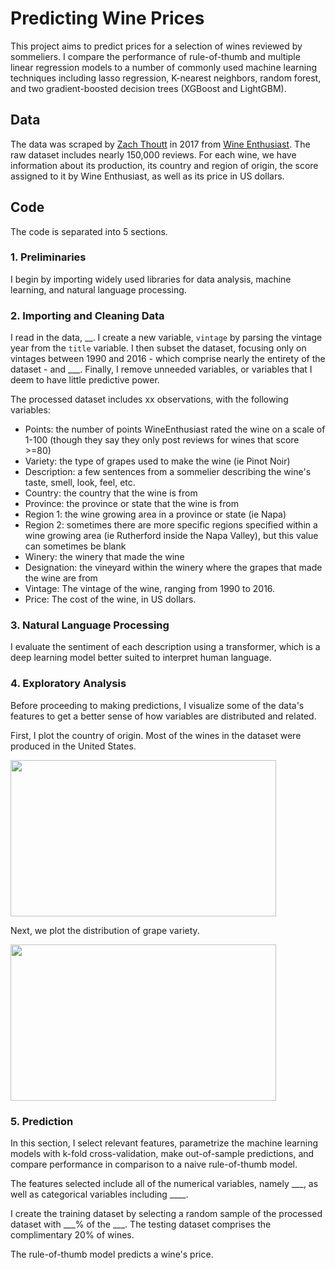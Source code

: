 # Predicting Wine Prices
This project aims to predict prices for a selection of wines reviewed by sommeliers. I compare the performance of rule-of-thumb and multiple linear regression models to a number of commonly used machine learning techniques including lasso regression, K-nearest neighbors, random forest, and two gradient-boosted decision trees (XGBoost and LightGBM).

## Data
The data was scraped by [Zach Thoutt](https://github.com/zackthoutt/wine-deep-learning) in 2017 from [Wine Enthusiast](https://www.wineenthusiast.com/?s=&search_type=shop). The raw dataset includes nearly 150,000 reviews. For each wine, we have information about its production, its country and region of origin, the score assigned to it by Wine Enthusiast, as well as its price in US dollars.

## Code
The code is separated into 5 sections.

### 1. Preliminaries
I begin by importing widely used libraries for data analysis, machine learning, and natural language processing. 

### 2. Importing and Cleaning Data
I read in the data, __. I create a new variable, `vintage` by parsing the vintage year from the `title` variable. I then subset the dataset, focusing only on vintages between 1990 and 2016 - which comprise nearly the entirety of the dataset - and ___. Finally, I remove unneeded variables, or variables that I deem to have little predictive power.

The processed dataset includes xx observations, with the following variables:

- Points: the number of points WineEnthusiast rated the wine on a scale of 1-100 (though they say they only post reviews for wines that score >=80)
- Variety: the type of grapes used to make the wine (ie Pinot Noir)
- Description: a few sentences from a sommelier describing the wine's taste, smell, look, feel, etc.
- Country: the country that the wine is from
- Province: the province or state that the wine is from
- Region 1: the wine growing area in a province or state (ie Napa)
- Region 2: sometimes there are more specific regions specified within a wine growing area (ie Rutherford inside the Napa Valley), but this value can sometimes be blank
- Winery: the winery that made the wine
- Designation: the vineyard within the winery where the grapes that made the wine are from
- Vintage: The vintage of the wine, ranging from 1990 to 2016.
- Price: The cost of the wine, in US dollars.

### 3. Natural Language Processing
I evaluate the sentiment of each description using a transformer, which is a deep learning model better suited to interpret human language.

### 4. Exploratory Analysis
Before proceeding to making predictions, I visualize some of the data's features to get a better sense of how variables are distributed and related.

First, I plot the country of origin. Most of the wines in the dataset were produced in the United States.

<img src="https://github.com/robertialenti/Wine/raw/main/figures/country_distribution.png" width="425" height="250">

Next, we plot the distribution of grape variety.

<img src="https://github.com/robertialenti/Wine/raw/main/figures/variety_distribution.png" width="425" height="250">

### 5. Prediction
In this section, I select relevant features, parametrize the machine learning models with k-fold cross-validation, make out-of-sample predictions, and compare performance in comparison to a naive rule-of-thumb model.

The features selected include all of the numerical variables, namely ___, as well as categorical variables including ____.

I create the training dataset by selecting a random sample of the processed dataset with ___% of the ___. The testing dataset comprises the complimentary 20% of wines.

The rule-of-thumb model predicts a wine's price.
